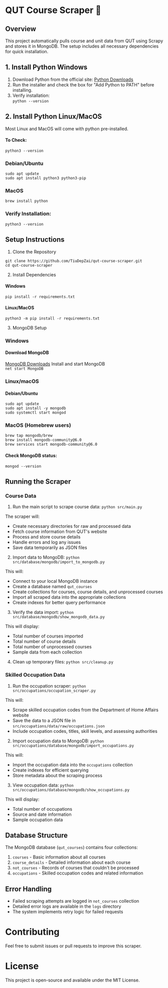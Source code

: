 # QUT Course Scraper 🚀

## Overview

This project automatically pulls course and unit data from QUT using Scrapy and stores it in MongoDB. The setup includes all necessary dependencies for quick installation.

## 1. Install Python Windows

1. Download Python from the official site: [Python Downloads](https://www.python.org/downloads/)
2. Run the installer and check the box for "Add Python to PATH" before installing.
3. Verify installation:  
   `python --version`

## 2. Install Python Linux/MacOS

Most Linux and MacOS will come with python pre-installed.

#### To Check:

`python3 --version  `

### Debian/Ubuntu

```
sudo apt update
sudo apt install python3 python3-pip
```

### MacOS

```
brew install python
```

### Verify Installation:

`python3 --version`

## Setup Instructions

1. Clone the Repository

```
git clone https://github.com/TiuDepZai/qut-course-scraper.git
cd qut-course-scraper
```

2. Install Dependencies

#### Windows

```
pip install -r requirements.txt
```

#### Linux/MacOS

```
python3 -m pip install -r requirements.txt
```

3. MongoDB Setup

### Windows

#### Download MongoDB

[MongoDB Downloads](https://www.mongodb.com/try/download/community)
Install and start MongoDB  
`net start MongoDB`

### Linux/macOS

#### Debian/Ubuntu

```
sudo apt update
sudo apt install -y mongodb
sudo systemctl start mongod
```

### MacOS (Homebrew users)

```
brew tap mongodb/brew
brew install mongodb-community@6.0
brew services start mongodb-community@6.0
```

#### Check MongoDB status:

`mongod --version`

## Running the Scraper

### Course Data

1. Run the main script to scrape course data:
   `python src/main.py`

The scraper will:

- Create necessary directories for raw and processed data
- Fetch course information from QUT's website
- Process and store course details
- Handle errors and log any issues
- Save data temporarily as JSON files

2. Import data to MongoDB:
   `python src/database/mongodb/import_to_mongodb.py`

This will:

- Connect to your local MongoDB instance
- Create a database named `qut_courses`
- Create collections for courses, course details, and unprocessed courses
- Import all scraped data into the appropriate collections
- Create indexes for better query performance

3. Verify the data import:
   `python src/database/mongodb/show_mongodb_data.py`

This will display:

- Total number of courses imported
- Total number of course details
- Total number of unprocessed courses
- Sample data from each collection

4. Clean up temporary files:
   `python src/cleanup.py`

### Skilled Occupation Data

1. Run the occupation scraper:
   `python src/occupations/occupation_scraper.py`

This will:

- Scrape skilled occupation codes from the Department of Home Affairs website
- Save the data to a JSON file in `src/occupations/data/raw/occupations.json`
- Include occupation codes, titles, skill levels, and assessing authorities

2. Import occupation data to MongoDB:
   `python src/occupations/database/mongodb/import_occupations.py`

This will:

- Import the occupation data into the `occupations` collection
- Create indexes for efficient querying
- Store metadata about the scraping process

3. View occupation data:
   `python src/occupations/database/mongodb/show_occupations.py`

This will display:

- Total number of occupations
- Source and date information
- Sample occupation data

## Database Structure

The MongoDB database (`qut_courses`) contains four collections:

1. `courses` - Basic information about all courses
2. `course_details` - Detailed information about each course
3. `not_courses` - Records of courses that couldn't be processed
4. `occupations` - Skilled occupation codes and related information

## Error Handling

- Failed scraping attempts are logged in `not_courses` collection
- Detailed error logs are available in the `logs` directory
- The system implements retry logic for failed requests

# Contributing

Feel free to submit issues or pull requests to improve this scraper.

# License

This project is open-source and available under the MIT License.
